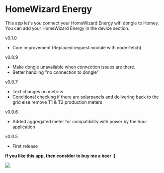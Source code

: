 # HomeWizard Energy

This app let's you connect your HomeWizard Energy wifi dongle to Homey. You can add your HomeWizard Energy in the device section.

v0.1.0
* Core improvement (Replaced request module with node-fetch)

v0.0.9
* Make dongle unavailable when connection issues are there.
* Better handling "no connection to dongle"

v0.0.7
* Text changes on metrics
* Conditional checking if there are solarpanels and delivering back to the grid else remove T1 & T2 production meters

v0.0.6
* Added aggregated meter for compatibility with power by the hour application

v0.0.5
* First release

**If you like this app, then consider to buy me a beer :)**

[![](https://www.paypalobjects.com/en_US/i/btn/btn_donateCC_LG.gif)](https://www.paypal.com/paypalme2/jtebbens)

